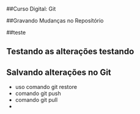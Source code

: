 ##Curso Digital: Git 

##Gravando Mudanças no Reposítório

##teste
## Testando as alterações testando



## Salvando alterações no Git 

* uso comando git restore 
* comando git push
* comando git pull
* 




